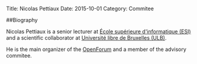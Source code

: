Title: Nicolas Pettiaux
Date: 2015-10-01
Category: Commitee

##Biography 

Nicolas Pettiaux is a senior lecturer at [École supérieure d'informatique (ESI)](http://heb.be/esi) 
and a scientific collaborator at [Université libre de Bruxelles (ULB)](http://ulb.be).

He is the main organizer of the  [OpenForum](http://openforum.be) and a member of the advisory commitee.
